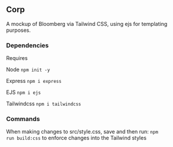 ## Corp

A mockup of Bloomberg via Tailwind CSS, using ejs for templating purposes.

### Dependencies
Requires 

Node
<code>npm init -y</code>

Express
<code>npm i express</code>

EJS
<code>npm i ejs</code>

Tailwindcss
<code>npm i tailwindcss</code>

### Commands
When making changes to src/style.css, save and then run:
<code>npm run build:css</code>
to enforce changes into the Tailwind styles